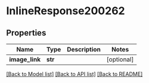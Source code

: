 # InlineResponse200262

## Properties
Name | Type | Description | Notes
------------ | ------------- | ------------- | -------------
**image_link** | **str** |  | [optional] 

[[Back to Model list]](../README.md#documentation-for-models) [[Back to API list]](../README.md#documentation-for-api-endpoints) [[Back to README]](../README.md)


